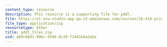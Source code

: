 ```yaml
---
content_type: resource
description: This resource is a supporting file for pddl.
file: https://ol-ocw-studio-app-qa.s3.amazonaws.com/courses/16-410-principles-of-autonomy-and-decision-making-fall-2010/a89c04d1996cd5908c29f1441b4a2e6a_pddl_files.zip
file_type: application/zip
resourcetype: Other
title: pddl_files.zip
uid: a89c04d1-996c-d590-8c29-f1441b4a2e6a
---
```

